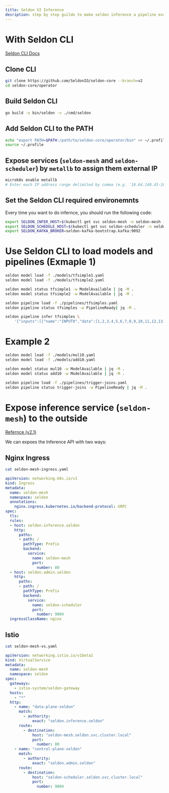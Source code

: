 ```yaml
---
title: Seldon V2 Inference
desription: step by step guilde to make seldon inference a pipeline example
---
```


# With Seldon CLI
[Seldon CLI Docs](https://docs.seldon.io/projects/seldon-core/en/v2.6.0/contents/cli/index.html)

## Clone CLI
```bash
git clone https://github.com/SeldonIO/seldon-core --branch=v2
cd seldon-core/operator
```

## Build Seldon CLI
```bash
go build -o bin/seldon -v ./cmd/seldon
```

## Add Seldon CLI to the PATH
```bash
echo "export PATH=$PATH:/path/to/seldon-core/operator/bin" >> ~/.profile
source ~/.profile
```

## Expose services (`seldon-mesh` and `seldon-scheduler`) by `metallb` to assign them external IP
```bash
microk8s enable metallb
# Enter each IP address range delimited by comma (e.g. '10.64.140.43-10.64.140.49,192.168.0.105-192.168.0.111'): 192.168.0.105-192.168.0.111
```

## Set the Seldon CLI required environemnts
Every time you want to do infernce, you should run the following code:
```bash
export SELDON_INFER_HOST=$(kubectl get svc seldon-mesh -n seldon-mesh -o jsonpath='{.status.loadBalancer.ingress[0].ip}'):80
export SELDON_SCHEDULE_HOST=$(kubectl get svc seldon-scheduler -n seldon-mesh -o jsonpath='{.status.loadBalancer.ingress[0].ip}'):9004
export SELDON_KAFKA_BROKER=seldon-kafka-bootstrap.kafka:9092
```

# Use Seldon CLI to load models and pipelines (Exmaple 1)
```bash
seldon model load -f ./models/tfsimple1.yaml
seldon model load -f ./models/tfsimple2.yaml

seldon model status tfsimple1 -w ModelAvailable | jq -M .
seldon model status tfsimple2 -w ModelAvailable | jq -M .

seldon pipeline load -f ./pipelines/tfsimples.yaml
seldon pipeline status tfsimples -w PipelineReady| jq -M .

seldon pipeline infer tfsimples \
    '{"inputs":[{"name":"INPUT0","data":[1,2,3,4,5,6,7,8,9,10,11,12,13,14,15,16],"datatype":"INT32","shape":[1,16]},{"name":"INPUT1","data":[1,2,3,4,5,6,7,8,9,10,11,12,13,14,15,16],"datatype":"INT32","shape":[1,16]}]}' | jq -M .
```

# Example 2
```bash
seldon model load -f ./models/mul10.yaml
seldon model load -f ./models/add10.yaml

seldon model status mul10 -w ModelAvailable | jq -M .
seldon model status add10 -w ModelAvailable | jq -M .

seldon pipeline load -f ./pipelines/trigger-joins.yaml
seldon pipeline status trigger-joins -w PipelineReady | jq -M .
```

# Expose inference service (`seldon-mesh`) to the outside
[Refernce (v2.1)](https://deploy.seldon.io/en/v2.1/contents/getting-started/production-installation/core-v2.html)

We can expoes the Inference API with two ways:
## Nginx Ingress
```bash
cat seldon-mesh-ingress.yaml
```
```yaml
apiVersion: networking.k8s.io/v1
kind: Ingress
metadata:
  name: seldon-mesh
  namespace: seldon
  annotations:
    nginx.ingress.kubernetes.io/backend-protocol: GRPC
spec:
  tls:
  rules:
  - host: seldon.inference.seldon
    http:
      paths:
      - path: /
        pathType: Prefix
        backend:
          service:
            name: seldon-mesh
            port:
              number: 80
  - host: seldon.admin.seldon
    http:
      paths:
      - path: /
        pathType: Prefix
        backend:
          service:
            name: seldon-scheduler
            port:
              number: 9004
  ingressClassName: nginx
```
## Istio
```bash
cat seldon-mesh-vs.yaml
```
```yaml
apiVersion: networking.istio.io/v1beta1
kind: VirtualService
metadata:
  name: seldon-mesh
  namespace: seldon
spec:
  gateways:
    - istio-system/seldon-gateway
  hosts:
    - "*"
  http:
    - name: "data-plane-seldon"
      match:
        - authority:
            exact: "seldon.inference.seldon"
      route:
        - destination:
            host: "seldon-mesh.seldon.svc.cluster.local"
            port:
              number: 80
    - name: "control-plane-seldon"
      match:
        - authority:
            exact: "seldon.admin.seldon"
      route:
        - destination:
            host: "seldon-scheduler.seldon.svc.cluster.local"
            port:
              number: 9004
```